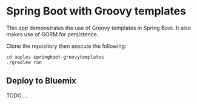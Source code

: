 # Spring Boot with Groovy templates

This app demonstrates the use of Groovy templates in Spring Boot. It also makes use of GORM for persistence.

Clone the repository then execute the following:

```
cd apples-springboot-groovytemplates
./gradlew run
```

<h2> Deploy to Bluemix </h2>

TODO....
